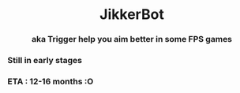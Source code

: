 <h1 align="center">JikkerBot</h1>
<h3 align="center">aka Trigger help you aim better in some FPS games</h3>

### Still in early stages
### ETA : 12-16 months :O
